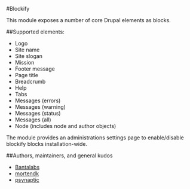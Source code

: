 #Blockify

This module exposes a number of core Drupal elements as blocks.

##Supported elements:

* Logo
* Site name
* Site slogan
* Mission
* Footer message
* Page title
* Breadcrumb
* Help
* Tabs
* Messages (errors)
* Messages (warning)
* Messages (status)
* Messages (all)
* Node (includes node and author objects)

The module provides an administrations settings page to enable/disable blockify blocks installation-wide.

##Authors, maintainers, and general kudos

* [Bantalabs](http://bantalabs.com)
* [mortendk](http://drupal.org/user/65676)
* [psynaptic](http://drupal.org/user/93429)
